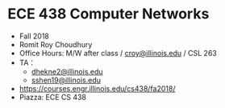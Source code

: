 # ECE 438 Computer Networks

- Fall 2018
- Romit Roy Choudhury
- Office Hours: M/W after class / croy@illinois.edu / CSL 263
- TA： 
  - dhekne2@illinois.edu
  - sshen19@illinois.edu
- https://courses.engr.illinois.edu/cs438/fa2018/
- Piazza: ECE CS 438

